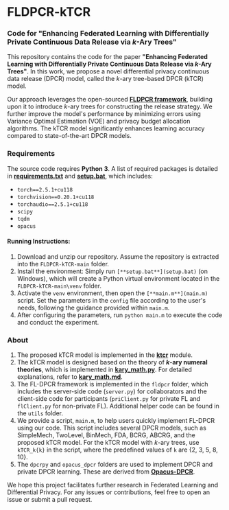 # FLDPCR-kTCR
### Code for "Enhancing Federated Learning with Differentially Private Continuous Data Release via $k$-Ary Trees"

This repository contains the code for the paper **"Enhancing Federated Learning with Differentially Private Continuous Data Release via $k$-Ary Trees"**. In this work, we propose a novel differential privacy continuous data release (DPCR) model, called the $k$-ary tree-based DPCR (kTCR) model.

Our approach leverages the open-sourced [**FLDPCR framework**](https://github.com/imcjp/FLDPCR), building upon it to introduce $k$-ary trees for constructing the release strategy. We further improve the model's performance by minimizing errors using Variance Optimal Estimation (VOE) and privacy budget allocation algorithms. The kTCR model significantly enhances learning accuracy compared to state-of-the-art DPCR models.

### Requirements

The source code requires **Python 3**. A list of required packages is detailed in [**requirements.txt**](requirements.txt) and [**setup.bat**](setup.bat), which includes:

- `torch==2.5.1+cu118`
- `torchvision==0.20.1+cu118`
- `torchaudio==2.5.1+cu118`
- `scipy`
- `tqdm`
- `opacus`

#### Running Instructions:

1. Download and unzip our repository. Assume the repository is extracted into the `FLDPCR-kTCR-main` folder.
2. Install the environment: Simply run `[**setup.bat**](setup.bat)` (on Windows), which will create a Python virtual environment located in the `FLDPCR-kTCR-main\venv` folder.
3. Activate the `venv` environment, then open the `[**main.m**](main.m)` script. Set the parameters in the `config` file according to the user's needs, following the guidance provided within `main.m`.
4. After configuring the parameters, run `python main.m` to execute the code and conduct the experiment.


### About

1. The proposed kTCR model is implemented in the [**ktcr**](dpcrpy/treeMethods/ktcr) module.
2. The kTCR model is designed based on the theory of **$k$-ary numeral theories**, which is implemented in [**kary_math.py**](dpcrpy/treeMethods/ktcr/utils/kary_math.py). For detailed explanations, refer to [**kary_math.md**](dpcrpy/treeMethods/ktcr/utils/kary_math.md).
3. The FL-DPCR framework is implemented in the `fldpcr` folder, which includes the server-side code (`server.py`) for collaborators and the client-side code for participants (`priClient.py` for private FL and `flClient.py` for non-private FL). Additional helper code can be found in the `utils` folder.
4. We provide a script, `main.m`, to help users quickly implement FL-DPCR using our code. This script includes several DPCR models, such as SimpleMech, TwoLevel, BinMech, FDA, BCRG, ABCRG, and the proposed kTCR model. For the kTCR model with $k$-ary trees, use `kTCR_k{k}` in the script, where the predefined values of `k` are {2, 3, 5, 8, 10}.
5. The `dpcrpy` and `opacus_dpcr` folders are used to implement DPCR and private DPCR learning. These are derived from [**Opacus-DPCR**](https://github.com/imcjp/Opacus-DPCR).

We hope this project facilitates further research in Federated Learning and Differential Privacy. For any issues or contributions, feel free to open an issue or submit a pull request.
